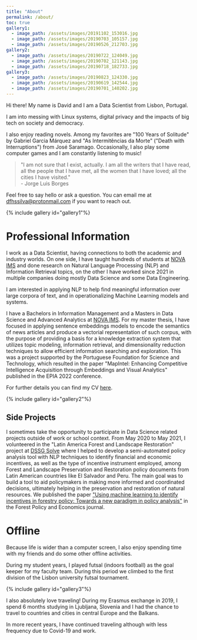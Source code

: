 ```yaml
---
title: "About"
permalink: /about/
toc: true
gallery1:
  - image_path: /assets/images/20191102_153016.jpg
  - image_path: /assets/images/20190703_105157.jpg
  - image_path: /assets/images/20190526_212703.jpg
gallery2:
  - image_path: /assets/images/20190722_124049.jpg
  - image_path: /assets/images/20190702_121143.jpg
  - image_path: /assets/images/20190718_182733.jpg
gallery3:
  - image_path: /assets/images/20190823_124330.jpg
  - image_path: /assets/images/20190619_142544.jpg
  - image_path: /assets/images/20190701_140202.jpg
---
```


Hi there!
My name is David and I am a Data Scientist from Lisbon, Portugal.

I am into messing with Linux systems, digital privacy and the impacts of big tech on society and democracy. 

I also enjoy reading novels. Among my favorites are "100 Years of Solitude" by Gabriel Garcia Márquez and "As Intermitências da Morte" ("Death with Interruptions") from José Saramago.
Occasionally, I also play some computer games and I am constantly listening to music!
 
> "I am not sure that I exist, actually. I am all the writers that I have read, all the people that I have met, all the women that I have loved; all the cities I have visited."<br> - Jorge Luis Borges

Feel free to say hello or ask a question. You can email me at [dfhssilva@protonmail.com](mailto:dfhssilva@protonmail.com) if you want to reach out.

{% include gallery id="gallery1"%}

# Professional Information
I work as a Data Scientist, having connections to both the academic and industry worlds. 
On one side, I have taught hundreds of students at [NOVA IMS](novaims.unl.pt) and done research on Natural Language Processing (NLP) and Information Retrieval topics, on the other I have worked since 2021 in multiple companies doing mostly Data Science and some Data Engineering.

I am interested in applying NLP to help find meaningful information over large corpora of text, and in operationalizing Machine Learning models and systems.

I have a Bachelors in Information Management and a Masters in Data Science and Advanced Analytics at [NOVA IMS](novaims.unl.pt). 
For my master thesis, I have focused in applying sentence embeddings models to encode the semantics of news articles and produce a vectorial representation of such corpus, with the purpose of providing a basis for a knowledge extraction system that utilizes topic modeling, information retrieval, and dimensionality reduction techniques to allow efficient information searching and exploration.
This was a project supported by the Portuguese Foundation for Science and Technology, which resulted in the paper "MapIntel: Enhancing Competitive Intelligence Acquisition through Embeddings and Visual Analytics" published in the EPIA 2022 conference.

For further details you can find my CV [here]().

{% include gallery id="gallery2"%}

## Side Projects
I sometimes take the opportunity to participate in Data Science related projects outside of work or school context. 
From May 2020 to May 2021, I volunteered in the "Latin America Forest and Landscape Restoration" project at [DSSG Solve](https://www.solveforgood.org/) where I helped to develop a semi-automated policy analysis tool with NLP techniques to identify financial and economic incentives, as well as the type of incentive instrument employed, among Forest and Landscape Preservation and Restoration policy documents from Latin American countries like El Salvador and Peru. 
The main goal was to build a tool to aid policymakers in making more informed and coordinated decisions, ultimately helping in the preservation and restoration of natural resources.
We published the paper ["Using machine learning to identify incentives in forestry policy: Towards a new paradigm in policy analysis"](https://doi.org/10.1016/j.forpol.2021.102624) in the Forest Policy and Economics journal.

# Offline
Because life is wider than a computer screen, I also enjoy spending time with my friends and do some other offline activities.

During my student years, I played futsal (indoors football) as the goal keeper for my faculty team. During this period we climbed to the first division of the Lisbon university futsal tournament.

{% include gallery id="gallery3"%}

I also absolutely love traveling! During my Erasmus exchange in 2019, I spend 6 months studying in Ljubljana, Slovenia and I had the chance to travel to countries and cities in central Europe and the Balkans.

In more recent years, I have continued traveling although with less frequency due to Covid-19 and work.
